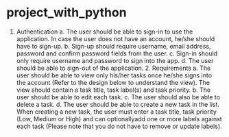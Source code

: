 # project_with_python
1. Authentication a. The user should be able to sign-in to use the application. In case the user does not have an account, he/she should have to sign-up. b. Sign-up should require username, email address, password and confirm password fields from the user. c. Sign-in should only require username and password to sign into the app. d. The user should be able to sign-out of the application. 2. Requirements a. The user should be able to view only his/her tasks once he/she signs into the account (Refer to the design below to understand the view). The view should contain a task title, task label(s) and task priority. b. The user should be able to edit each task. c. The user should also be able to delete a task. d. The user should be able to create a new task in the list. When creating a new task, the user must enter a task title, task priority (Low, Medium or High) and can optionallyadd one or more labels against each task (Please note that you do not have to remove or update labels).
